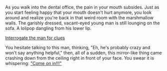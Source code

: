 As you walk into the dental office, the pain in your mouth subsides.
Just as you start feeling happy that your mouth doesn't hurt anymore,
you look around and realize you're back in that weird room with the marshmallow walls.
The garishly dressed, vacant-eyed young man is still lounging on the sofa. A lolipop dangling from his lower lip.

[Interrogate the man for clues](../../movie-ripoffs/zoolander/zoolander.md)

You hesitate talking to this man, thinking, "Eh, he's probably crazy and won't say anything helpful,"
then, all of a sudden, this mirror-like thing came crashing down from the ceiling right in front of your face.
You swear it is whispering: ["Come on in!!!"](../../mirror/enter-mirror.md)
